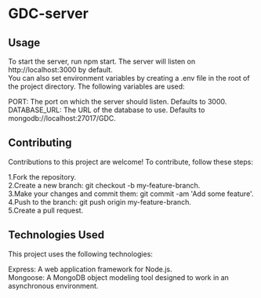 # GDC-server

## Usage

To start the server, run npm start. The server will listen on http://localhost:3000 by default.  
You can also set environment variables by creating a .env file in the root of the project directory. The following variables are used:

PORT: The port on which the server should listen. Defaults to 3000.  
DATABASE_URL: The URL of the database to use. Defaults to mongodb://localhost:27017/GDC.

## Contributing

Contributions to this project are welcome! To contribute, follow these steps:

1.Fork the repository.  
2.Create a new branch: git checkout -b my-feature-branch.  
3.Make your changes and commit them: git commit -am 'Add some feature'.  
4.Push to the branch: git push origin my-feature-branch.  
5.Create a pull request.

## Technologies Used

This project uses the following technologies:

Express: A web application framework for Node.js.  
Mongoose: A MongoDB object modeling tool designed to work in an asynchronous environment.
